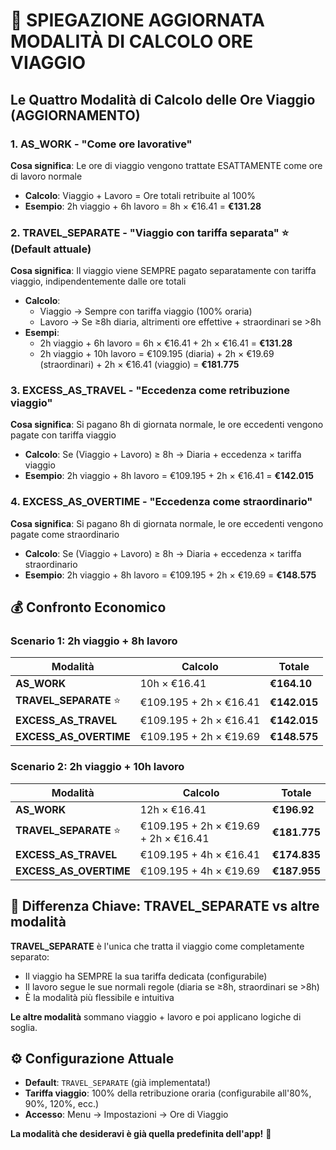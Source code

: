 # 🚗 SPIEGAZIONE AGGIORNATA MODALITÀ DI CALCOLO ORE VIAGGIO

## Le Quattro Modalità di Calcolo delle Ore Viaggio (AGGIORNAMENTO)

### 1. **AS_WORK** - "Come ore lavorative"
**Cosa significa**: Le ore di viaggio vengono trattate ESATTAMENTE come ore di lavoro normale

- **Calcolo**: Viaggio + Lavoro = Ore totali retribuite al 100%
- **Esempio**: 2h viaggio + 6h lavoro = 8h × €16.41 = **€131.28**

### 2. **TRAVEL_SEPARATE** - "Viaggio con tariffa separata" ⭐ (Default attuale)
**Cosa significa**: Il viaggio viene SEMPRE pagato separatamente con tariffa viaggio, indipendentemente dalle ore totali

- **Calcolo**: 
  - Viaggio → Sempre con tariffa viaggio (100% oraria)
  - Lavoro → Se ≥8h diaria, altrimenti ore effettive + straordinari se >8h
- **Esempi**:
  - 2h viaggio + 6h lavoro = 6h × €16.41 + 2h × €16.41 = **€131.28**
  - 2h viaggio + 10h lavoro = €109.195 (diaria) + 2h × €19.69 (straordinari) + 2h × €16.41 (viaggio) = **€181.775**

### 3. **EXCESS_AS_TRAVEL** - "Eccedenza come retribuzione viaggio"
**Cosa significa**: Si pagano 8h di giornata normale, le ore eccedenti vengono pagate con tariffa viaggio

- **Calcolo**: Se (Viaggio + Lavoro) ≥ 8h → Diaria + eccedenza × tariffa viaggio
- **Esempio**: 2h viaggio + 8h lavoro = €109.195 + 2h × €16.41 = **€142.015**

### 4. **EXCESS_AS_OVERTIME** - "Eccedenza come straordinario"
**Cosa significa**: Si pagano 8h di giornata normale, le ore eccedenti vengono pagate come straordinario

- **Calcolo**: Se (Viaggio + Lavoro) ≥ 8h → Diaria + eccedenza × tariffa straordinario
- **Esempio**: 2h viaggio + 8h lavoro = €109.195 + 2h × €19.69 = **€148.575**

## 💰 Confronto Economico

### Scenario 1: 2h viaggio + 8h lavoro
| Modalità | Calcolo | Totale |
|----------|---------|--------|
| **AS_WORK** | 10h × €16.41 | **€164.10** |
| **TRAVEL_SEPARATE** ⭐ | €109.195 + 2h × €16.41 | **€142.015** |
| **EXCESS_AS_TRAVEL** | €109.195 + 2h × €16.41 | **€142.015** |
| **EXCESS_AS_OVERTIME** | €109.195 + 2h × €19.69 | **€148.575** |

### Scenario 2: 2h viaggio + 10h lavoro
| Modalità | Calcolo | Totale |
|----------|---------|--------|
| **AS_WORK** | 12h × €16.41 | **€196.92** |
| **TRAVEL_SEPARATE** ⭐ | €109.195 + 2h × €19.69 + 2h × €16.41 | **€181.775** |
| **EXCESS_AS_TRAVEL** | €109.195 + 4h × €16.41 | **€174.835** |
| **EXCESS_AS_OVERTIME** | €109.195 + 4h × €19.69 | **€187.955** |

## 🎯 Differenza Chiave: TRAVEL_SEPARATE vs altre modalità

**TRAVEL_SEPARATE** è l'unica che tratta il viaggio come completamente separato:
- Il viaggio ha SEMPRE la sua tariffa dedicata (configurabile)
- Il lavoro segue le sue normali regole (diaria se ≥8h, straordinari se >8h)
- È la modalità più flessibile e intuitiva

**Le altre modalità** sommano viaggio + lavoro e poi applicano logiche di soglia.

## ⚙️ Configurazione Attuale
- **Default**: `TRAVEL_SEPARATE` (già implementata!)
- **Tariffa viaggio**: 100% della retribuzione oraria (configurabile all'80%, 90%, 120%, ecc.)
- **Accesso**: Menu → Impostazioni → Ore di Viaggio

**La modalità che desideravi è già quella predefinita dell'app!** 🎉
